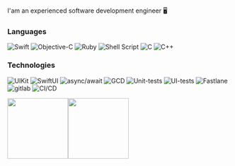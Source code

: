I'am an experienced software development engineer 🖥

### Languages

![Swift](https://img.shields.io/badge/-Swift-000?&logo=Swift)
![Objective-C](https://img.shields.io/badge/Objective--C-000?&logo=apple&logoColor=white)
![Ruby](https://img.shields.io/badge/-Ruby-000?&logo=Ruby&logoColor=red)
![Shell Script](https://img.shields.io/badge/shell_script-000?&logo=gnu-bash&logoColor=white)
![C](https://img.shields.io/badge/-C-black?logo=c)
![C++](https://img.shields.io/badge/-C++-black?logo=cplusplus)

### Technologies

![UIKit](https://img.shields.io/badge/UIKit-000?&logo=UIKit)
![SwiftUI](https://img.shields.io/badge/SwiftUI-000?&logo=SwiftUI)
![async/await](https://img.shields.io/badge/async/await-000?&logo=async/await)
![GCD](https://img.shields.io/badge/GCD-000?&logo=GCD)
![Unit-tests](https://img.shields.io/badge/Unit--tests-000?&logo=Unit-tests)
![UI-tests](https://img.shields.io/badge/UI--tests-000?&logo=UI-tests)
![Fastlane](https://img.shields.io/badge/fastlane-000?&logo=fastlane&logoColor=white)
![gitlab](https://img.shields.io/badge/gitlab-000?&logo=gitlab)
![CI/CD](https://img.shields.io/badge/CI/CD-000?&logo=CI/CD)

<img height="137px" src="https://github-readme-stats.vercel.app/api?username=alxterekh&theme=midnight-purple&show_icons=true&hide_border=true&count_private=true"><img height="137px" src="https://github-readme-stats.vercel.app/api/top-langs/?username=alxterekh&theme=midnight-purple&show_icons=true&hide_border=true&layout=compact">
